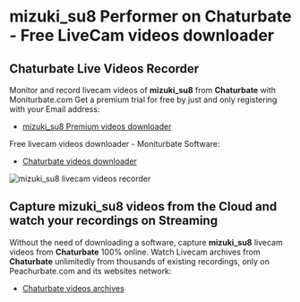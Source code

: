 # mizuki_su8 Performer on Chaturbate - Free LiveCam videos downloader

## Chaturbate Live Videos Recorder

Monitor and record livecam videos of **mizuki_su8** from **Chaturbate** with Moniturbate.com
Get a premium trial for free by just and only registering with your Email address:
* [mizuki_su8 Premium videos downloader](https://moniturbate.com/request-demo-licence-key.html)

Free livecam videos downloader - Moniturbate Software:
* [Chaturbate videos downloader](https://moniturbate.com/moniturbate-download-software.html)

![mizuki_su8 livecam videos recorder](https://peachurnet.com/templates/moniturbate-software.png)


## Capture mizuki_su8 videos from the Cloud and watch your recordings on Streaming

Without the need of downloading a software, capture **mizuki_su8** livecam videos from **Chaturbate** 100% online.
Watch Livecam archives from **Chaturbate** unlimitedly from thousands of existing recordings, only on Peachurbate.com and its websites network:
* [Chaturbate videos archives](https://peachurnet.com/)
